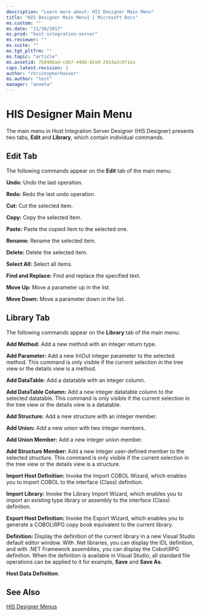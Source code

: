 ```yaml
---
description: "Learn more about: HIS Designer Main Menu"
title: "HIS Designer Main Menu1 | Microsoft Docs"
ms.custom: ""
ms.date: "11/30/2017"
ms.prod: "host-integration-server"
ms.reviewer: ""
ms.suite: ""
ms.tgt_pltfrm: ""
ms.topic: "article"
ms.assetid: 7b840bad-c6b7-4480-82e8-2914a2c0f1ea
caps.latest.revision: 3
author: "christopherhouser"
ms.author: "test"
manager: "anneta"
---
```

# HIS Designer Main Menu
The main menu in Host Integration Server Designer (HIS Designer) presents two tabs, **Edit** and **Library**, which contain individual commands.  
  
## Edit Tab  
 The following commands appear on the **Edit** tab of the main menu:  
  
 **Undo:** Undo the last operation.  
  
 **Redo:** Redo the last undo operation.  
  
 **Cut:** Cut the selected item.  
  
 **Copy:** Copy the selected item.  
  
 **Paste:** Paste the copied item to the selected one.  
  
 **Rename:** Rename the selected item.  
  
 **Delete:** Delete the selected item.  
  
 **Select All:** Select all items.  
  
 **Find and Replace:** Find and replace the specified text.  
  
 **Move Up:** Move a parameter up in the list.  
  
 **Move Down:** Move a parameter down in the list.  
  
## Library Tab  
 The following commands appear on the **Library** tab of the main menu:  
  
 **Add Method:** Add a new method with an integer return type.  
  
 **Add Parameter:** Add a new In\Out integer parameter to the selected method. This command is only visible if the current selection in the tree view or the details view is a method.  
  
 **Add DataTable:** Add a datatable with an integer column.  
  
 **Add DataTable Column:** Add a new integer datatable column to the selected datatable. This command is only visible if the current selection in the tree view or the details view is a datatable.  
  
 **Add Structure:** Add a new structure with an integer member.  
  
 **Add Union:** Add a new union with two integer members.  
  
 **Add Union Member:** Add a new integer union member.  
  
 **Add Structure Member:** Add a new integer user-defined member to the selected structure. This command is only visible if the current selection in the tree view or the details view is a structure.  
  
 **Import Host Definition:** Invoke the Import COBOL Wizard, which enables you to import COBOL to the interface (Class) definition.  
  
 **Import Library:** Invoke the Library Import Wizard, which enables you to import an existing type library or assembly to the interface (Class) definition.  
  
 **Export Host Definition:** Invoke the Export Wizard, which enables you to generate a COBOL\RPG copy book equivalent to the current library.  
  
 **Definition:** Display the definition of the current library in a new Visual Studio default editor window. With .Net libraries, you can display the IDL definition, and with .NET Framework assemblies, you can display the Cobol\RPG definition. When the definition is available in Visual Studio, all standard file operations can be applied to it for example, **Save** and **Save As**.  
  
 **Host Data Definition**:  
  
## See Also  
 [HIS Designer Menus](../core/his-designer-menus1.md)
